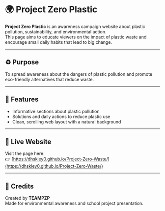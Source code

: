 # 🌍 Project Zero Plastic

**Project Zero Plastic** is an awareness campaign website about plastic pollution, sustainability, and environmental action.  
This page aims to educate viewers on the impact of plastic waste and encourage small daily habits that lead to big change.

---

## ♻️ Purpose
To spread awareness about the dangers of plastic pollution and promote eco-friendly alternatives that reduce waste.

---

## 🌿 Features
- Informative sections about plastic pollution  
- Solutions and daily actions to reduce plastic use  
- Clean, scrolling web layout with a natural background  

---

## 🔗 Live Website
Visit the page here:  
👉 [https://dhskley0.github.io/Project-Zero-Waste/](https://dhskley0.github.io/Project-Zero-Waste/)

---

## 💚 Credits
Created by **TEAMPZP**  
Made for environmental awareness and school project presentation.
